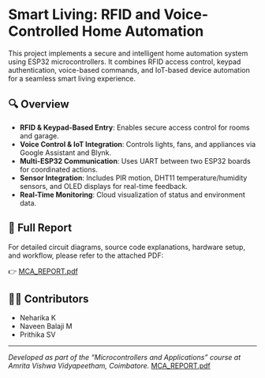# Smart Living: RFID and Voice-Controlled Home Automation

This project implements a secure and intelligent home automation system using ESP32 microcontrollers. It combines RFID access control, keypad authentication, voice-based commands, and IoT-based device automation for a seamless smart living experience.

## 🔍 Overview

- **RFID & Keypad-Based Entry**: Enables secure access control for rooms and garage.
- **Voice Control & IoT Integration**: Controls lights, fans, and appliances via Google Assistant and Blynk.
- **Multi-ESP32 Communication**: Uses UART between two ESP32 boards for coordinated actions.
- **Sensor Integration**: Includes PIR motion, DHT11 temperature/humidity sensors, and OLED displays for real-time feedback.
- **Real-Time Monitoring**: Cloud visualization of status and environment data.

## 📄 Full Report

For detailed circuit diagrams, source code explanations, hardware setup, and workflow, please refer to the attached PDF:

👉 [MCA_REPORT.pdf](./docs/MCA_REPORT.pdf)

## 👩‍💻 Contributors

- Neharika K  
- Naveen Balaji M  
- Prithika SV  

---

_Developed as part of the “Microcontrollers and Applications” course at Amrita Vishwa Vidyapeetham, Coimbatore._
[MCA_REPORT.pdf](https://github.com/user-attachments/files/21328678/MCA_REPORT.pdf)
